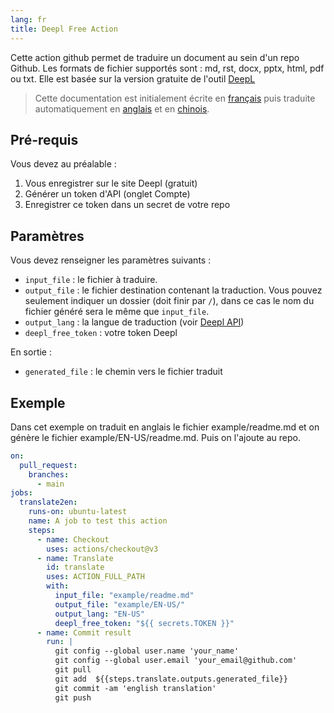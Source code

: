 ```yaml
---
lang: fr
title: Deepl Free Action
---
```


Cette action github permet de traduire un document au sein d'un repo Github. Les formats de fichier supportés sont : md, rst, docx, pptx, html, pdf ou txt.
Elle est basée sur la version gratuite de l'outil [DeepL](https://www.deepl.com)

> Cette documentation est initialement écrite en [français](/FR/) puis traduite automatiquement en [anglais](/EN-US/) et en [chinois](/ZH/).

## Pré-requis

Vous devez au préalable :

1. Vous enregistrer sur le site Deepl (gratuit) 
2. Générer un token d'API (onglet Compte)
3. Enregistrer ce token dans un secret de votre repo

## Paramètres

Vous devez renseigner les paramètres suivants :

* `input_file` : le fichier à traduire.
* `output_file` : le fichier destination contenant la traduction. Vous pouvez seulement indiquer un dossier (doit finir par `/`), dans ce cas le nom du fichier généré sera le même que `input_file`.
* `output_lang` : la langue de traduction (voir [Deepl API](https://www.deepl.com/fr/docs-api/translating-documents/uploading/))
* `deepl_free_token` : votre token Deepl

En sortie :

* `generated_file` : le chemin vers le fichier traduit

## Exemple

Dans cet exemple on traduit en anglais le fichier example/readme.md et on génère le fichier example/EN-US/readme.md. Puis on l'ajoute au repo.

```yaml
on:
  pull_request:
    branches:
      - main
jobs:
  translate2en:
    runs-on: ubuntu-latest
    name: A job to test this action
    steps:
      - name: Checkout
        uses: actions/checkout@v3
      - name: Translate
        id: translate
        uses: ACTION_FULL_PATH
        with:
          input_file: "example/readme.md"
          output_file: "example/EN-US/"
          output_lang: "EN-US"
          deepl_free_token: "${{ secrets.TOKEN }}"
      - name: Commit result
        run: |
          git config --global user.name 'your_name'
          git config --global user.email 'your_email@github.com'
          git pull
          git add  ${{steps.translate.outputs.generated_file}}
          git commit -am 'english translation'
          git push
```
